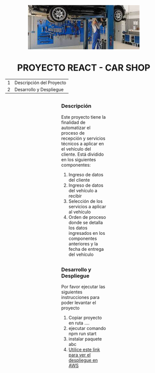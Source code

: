 <div align="center">
    <img src="taller.png">
</div>

<div align="center">
    <H1>PROYECTO REACT - CAR SHOP</H1>
    <table>
        <tbody>
            <tr>
                <td>1</td>
                <td>Descripción del Proyecto</td>
            </tr>
            <tr>
                <td>2</td>
                <td>Desarrollo y Despliegue</td>
            </tr>	
        </tbody>
    </table> 
</div>

<div STYLE="margin:30px 180px">
    <H3>Descripción</H3>
    <p>
        Este proyecto tiene la finalidad de automatizar el proceso de recepción y servicios técnicos a aplicar en 
        el vehículo del cliente. Está dividido en los siguientes componentes:
    </p>
    <ol>
        <li>Ingreso de datos del cliente</li> 
        <li>Ingreso de datos del vehículo a recibir</li>    
        <li>Selección de los servicios a aplicar al vehículo</li>                
        <li>Orden de proceso donde se detalla los datos ingresados en los componentes anteriores y la fecha de entrega
            del vehículo</li>            
    </ol>
</div>

<div STYLE="margin:30px 180px">
    <H3>Desarrollo y Despliegue</H3>
    <p>
        Por favor ejecutar las siguientes instrucciones para poder levantar el proyecto
    </p>
    <ol>
        <li>Copiar proyecto en ruta ....</li> 
        <li>ejecutar comando npm run start</li>    
        <li>instalar paquete abc</li>                
        <li><a href="https://aulavirtual.espol.edu.ec/">Utilice este link para ver el despliegue en AWS</a></td> </li>            
    </ol>
</div>